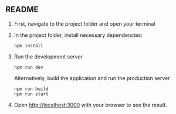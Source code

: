 ## README

1. First, navigate to the project folder and open your terminal

2. In the project folder, install necessary dependencies:

   ```
   npm install
   ```

3. Run the development server

   ```
   npm run dev
   ```

   Alternatively, build the application and run the production server

   ```
   npm run build
   npm run start
   ```

4. Open [http://localhost:3000](http://localhost:3000) with your browser to see the result.
